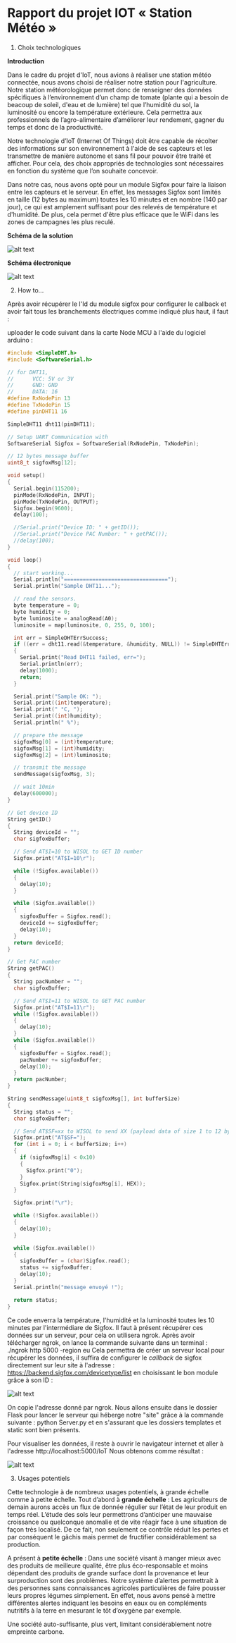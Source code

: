 # Rapport du projet IOT « Station Météo »

1. Choix technologiques

__Introduction__

Dans le cadre du projet d'IoT, nous avions à réaliser une station météo connectée, nous avons 
choisi de réaliser notre station pour l'agriculture. Notre station météorologique permet donc 
de renseigner des données spécifiques à l’environnement d’un champ de tomate (plante qui a besoin 
de beacoup de soleil, d'eau et de lumière) tel que l’humidité du sol, la luminosité ou encore la 
température extérieure. Cela permettra aux professionnels de l’agro-alimentaire d’améliorer leur 
rendement, gagner du temps et donc de la productivité.

Notre technologie d’IoT (Internet Of Things) doit être capable de récolter des informations
sur son environnement à l'aide de ses capteurs et les transmettre de manière autonome et sans
fil pour pouvoir être traité et afficher. Pour cela, des choix appropriés de technologies sont 
nécessaires en fonction du système que l’on souhaite concevoir.

Dans notre cas, nous avons opté pour un module Sigfox pour faire la liaison entre les capteurs et 
le serveur. En effet, les messages Sigfox sont limités en taille (12 bytes au maximum) toutes les 
10 minutes et en nombre (140 par jour), ce qui est amplement suffisant pour des relevés de température 
et d'humidité. De plus, cela permet d'être plus efficace que le WiFi dans les zones de campagnes les 
plus reculé.

__Schéma de la solution__

![alt text][schema_sol]

[schema_sol]: https://github.com/sadek-maghzili/IoT/blob/master/Image/Schema%20solution.png "Schéma de la solution"

__Schéma électronique__

![alt text][schema_elec]

[schema_elec]: https://github.com/sadek-maghzili/IoT/blob/master/Image/Sch%C3%A9ma%20%C3%A9lectronique.png "Schéma électronique"

2. How to...

Après avoir récupérer le l'Id du module sigfox pour configurer le callback et avoir fait tous les branchements électriques
comme indiqué plus haut, il faut :

uploader le code suivant dans la carte Node MCU à l'aide du logiciel arduino :
```C
#include <SimpleDHT.h>
#include <SoftwareSerial.h>

// for DHT11,
//      VCC: 5V or 3V
//      GND: GND
//      DATA: 16
#define RxNodePin 13
#define TxNodePin 15
#define pinDHT11 16

SimpleDHT11 dht11(pinDHT11);

// Setup UART Communication with
SoftwareSerial Sigfox = SoftwareSerial(RxNodePin, TxNodePin);

// 12 bytes message buffer
uint8_t sigfoxMsg[12];

void setup()
{
  Serial.begin(115200);
  pinMode(RxNodePin, INPUT);
  pinMode(TxNodePin, OUTPUT);
  Sigfox.begin(9600);
  delay(100);

  //Serial.print("Device ID: " + getID());
  //Serial.print("Device PAC Number: " + getPAC());
  //delay(100);
}

void loop()
{
  // start working...
  Serial.println("=================================");
  Serial.println("Sample DHT11...");

  // read the sensors.
  byte temperature = 0;
  byte humidity = 0;
  byte luminosite = analogRead(A0);
  luminosite = map(luminosite, 0, 255, 0, 100);

  int err = SimpleDHTErrSuccess;
  if ((err = dht11.read(&temperature, &humidity, NULL)) != SimpleDHTErrSuccess)
  {
    Serial.print("Read DHT11 failed, err=");
    Serial.println(err);
    delay(1000);
    return;
  }

  Serial.print("Sample OK: ");
  Serial.print((int)temperature);
  Serial.print(" °C, ");
  Serial.print((int)humidity);
  Serial.println(" %");

  // prepare the message
  sigfoxMsg[0] = (int)temperature;
  sigfoxMsg[1] = (int)humidity;
  sigfoxMsg[2] = (int)luminosite;

  // transmit the message
  sendMessage(sigfoxMsg, 3);

  // wait 10min
  delay(600000);
}

// Get device ID
String getID()
{
  String deviceId = "";
  char sigfoxBuffer;

  // Send AT$I=10 to WISOL to GET ID number
  Sigfox.print("AT$I=10\r");

  while (!Sigfox.available())
  {
    delay(10);
  }

  while (Sigfox.available())
  {
    sigfoxBuffer = Sigfox.read();
    deviceId += sigfoxBuffer;
    delay(10);
  }
  return deviceId;
}

// Get PAC number
String getPAC()
{
  String pacNumber = "";
  char sigfoxBuffer;

  // Send AT$I=11 to WISOL to GET PAC number
  Sigfox.print("AT$I=11\r");
  while (!Sigfox.available())
  {
    delay(10);
  }
  while (Sigfox.available())
  {
    sigfoxBuffer = Sigfox.read();
    pacNumber += sigfoxBuffer;
    delay(10);
  }
  return pacNumber;
}

String sendMessage(uint8_t sigfoxMsg[], int bufferSize)
{
  String status = "";
  char sigfoxBuffer;

  // Send AT$SF=xx to WISOL to send XX (payload data of size 1 to 12 bytes)
  Sigfox.print("AT$SF=");
  for (int i = 0; i < bufferSize; i++)
  {
    if (sigfoxMsg[i] < 0x10)
    {
      Sigfox.print("0");
    }
    Sigfox.print(String(sigfoxMsg[i], HEX));
  }

  Sigfox.print("\r");

  while (!Sigfox.available())
  {
    delay(10);
  }

  while (Sigfox.available())
  {
    sigfoxBuffer = (char)Sigfox.read();
    status += sigfoxBuffer;
    delay(10);
  }
  Serial.println("message envoyé !");

  return status;
}
```
Ce code enverra la température, l'humidité et la luminosité toutes les 10 minutes par l'intermédiare de Sigfox.
Il faut à présent récupérer ces données sur un serveur, pour cela on utilisera ngrok. Après avoir télécharger ngrok,
on lance la commande suivante dans un terminal : ./ngrok http 5000 -region eu
Cela permettra de créer un serveur local pour récupérer les données, il suffira de configurer le
_callback_ de sigfox directement sur leur site à l'adresse : https://backend.sigfox.com/devicetype/list
en choisissant le bon module grâce à son ID : 

![alt text][callback]

[callback]: https://github.com/sadek-maghzili/IoT/blob/master/Image/callback.png "callback"

On copie l'adresse donné par ngrok. Nous allons ensuite dans le dossier Flask pour lancer le serveur qui héberge
notre "site" grâce à la commande suivante : python Server.py et en s'assurant que les dossiers templates et static 
sont bien présents.

Pour visualiser les données, il reste à ouvrir le navigateur internet et aller à l'adresse http://localhost:5000/IoT
Nous obtenons comme résultat :

![alt text][résultat]

[résultat]: https://github.com/sadek-maghzili/IoT/blob/master/Image/Resultat.png "résultat"


3. Usages potentiels

Cette technologie à de nombreux usages potentiels, à grande échelle comme à petite échelle. Tout 
d’abord à __grande échelle__ : 
Les agriculteurs de demain aurons accès un flux de donnée régulier sur l’état de leur produit en 
temps réel. L’étude des sols leur permettrons d’anticiper une mauvaise croissance ou quelconque 
anomalie et de vite réagir face à une situation de façon très localisé. De ce fait, non seulement 
ce contrôle réduit les pertes et par conséquent le gâchis mais permet de fructifier considérablement 
sa production.

A présent à __petite échelle__ :
Dans une société visant à manger mieux avec des produits de meilleure qualité, être plus éco-responsable 
et moins dépendant des produits de grande surface dont la provenance et leur surproduction sont des problèmes. 
Notre système d’alertes permettrait à des personnes sans connaissances agricoles particulières de faire pousser 
leurs propres légumes simplement. En effet, nous avons pensé à mettre différentes alertes indiquant les besoins 
en eaux ou en compléments nutritifs à la terre en mesurant le tôt d’oxygène par exemple. 

Une société auto-suffisante, plus vert, limitant considérablement notre empreinte carbone.


